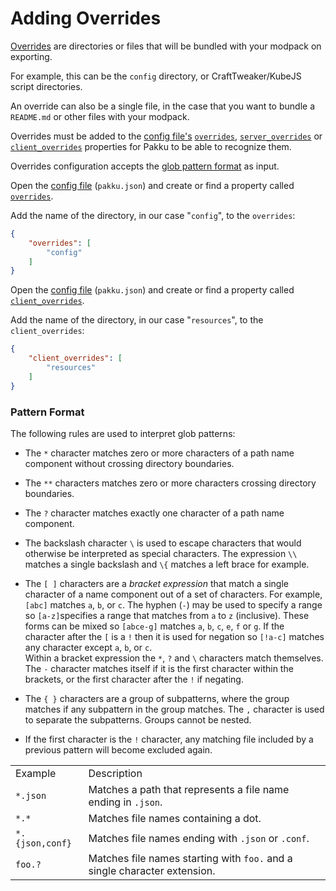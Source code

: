 # Adding Overrides

[Overrides](Pakku-Terminology.md#override) are directories or files that will be bundled with your modpack on exporting.

For example, this can be the `config` directory, or CraftTweaker/KubeJS script directories.

An override can also be a single file, in the case that you want to bundle a `README.md` or other files with your modpack.

Overrides must be added to the [config file's](Config-File.md) [`overrides`](Config-File.md#overrides),
[`server_overrides`](Config-File.md#server_overrides) or [`client_overrides`](Config-File.md#client_overrides)
properties for Pakku to be able to recognize them.

Overrides configuration accepts the [glob pattern format](#pattern-format) as input.

<procedure title="Adding the `config` directory as an override">
<step>

Open the [config file](Config-File.md) (`pakku.json`)
and create or find a property called [`overrides`](Config-File.md#overrides).

</step>
<step>

Add the name of the directory, in our case "`config`", to the `overrides`:

```JSON
{
    "overrides": [
        "config"
    ]
}
```

</step>
</procedure>

<procedure title="Adding the `resources` directory as a client override">
<step>

Open the [config file](Config-File.md) (`pakku.json`)
and create or find a property called [`client_overrides`](Config-File.md#client_overrides).

</step>
<step>

Add the name of the directory, in our case "`resources`", to the `client_overrides`:

```JSON
{
    "client_overrides": [
        "resources"
    ]
}
```

</step>
</procedure>

### Pattern Format

The following rules are used to interpret glob patterns:

- The `*` character matches zero or more characters of a path name component without crossing directory boundaries.

- The `**` characters matches zero or more characters crossing directory boundaries.

- The `?` character matches exactly one character of a path name component.

- The backslash character `\` is used to escape characters that would otherwise be interpreted as special characters. 
The expression `\\` matches a single backslash and `\{` matches a left brace for example.

- The `[ ]` characters are a _bracket expression_ that match a single character of a name component out of a set of characters.
For example, `[abc]` matches `a`, `b`, or `c`. The hyphen (`-`) may be used to specify a range so `[a-z]`specifies a range that matches from `a` to `z` (inclusive).
These forms can be mixed so `[abce-g]` matches `a`, `b`, `c`, `e`, `f` or `g`.
If the character after the `[` is a `!` then it is used for negation so `[!a-c]` matches any character except `a`, `b`, or `c`.  
Within a bracket expression the `*`, `?` and `\` characters match themselves.
The `-` character matches itself if it is the first character within the brackets, or the first character after the `!` if negating.

- The `{ }` characters are a group of subpatterns, where the group matches if any subpattern in the group matches. 
The `,` character is used to separate the subpatterns. Groups cannot be nested.

- If the first character is the `!` character, any matching file included by a previous pattern will become excluded again.

<table>
    <tr><td>Example</td><td>Description</td></tr>
    <tr>
        <td><code>*.json</code></td>
        <td>Matches a path that represents a file name ending in <code>.json</code>.</td>
    </tr>
    <tr>
        <td><code>*.*</code></td>
        <td>Matches file names containing a dot.</td>
    </tr>
    <tr>
        <td><code>*.{json,conf}</code></td>
        <td>Matches file names ending with <code>.json</code> or <code>.conf</code>.</td>
    </tr>
    <tr>
        <td><code>foo.?</code></td>
        <td>Matches file names starting with <code>foo.</code> and a single character extension.</td>
    </tr>
    </table>